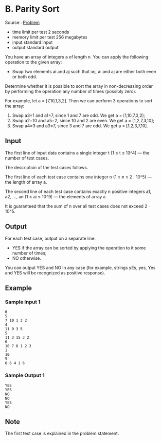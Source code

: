 # B. Parity Sort

Source : [Problem](https://codeforces.com/problemset/problem/1851/B)

- time limit per test 2 seconds
- memory limit per test 256 megabytes
- input standard input
- output standard output

You have an array of integers a of length n. You can apply the following operation to the given array:

- Swap two elements ai and aj such that i≠j, ai and aj are either both even or both odd.

Determine whether it is possible to sort the array in non-decreasing order by performing the operation any number of times (possibly zero).

For example, let a = [7,10,1,3,2]. Then we can perform 3
operations to sort the array:

1. Swap a3=1 and a1=7, since 1 and 7 are odd. We get a = [1,10,7,3,2];
2. Swap a2=10 and a5=2, since 10 and 2 are even. We get a = [1,2,7,3,10];
3. Swap a4=3 and a3=7, since 3 and 7 are odd. We get a = [1,2,3,7,10].

## Input

The first line of input data contains a single integer t (1 ≤ t ≤ 10^4) — the number of test cases.

The description of the test cases follows.

The first line of each test case contains one integer n (1 ≤ n ≤ 2 ⋅ 10^5) — the length of array a.

The second line of each test case contains exactly n positive integers a1, a2, …, an (1 ≤ ai ≤ 10^9) — the elements of array a.

It is guaranteed that the sum of n over all test cases does not exceed 2 ⋅ 10^5.

## Output

For each test case, output on a separate line:

- YES if the array can be sorted by applying the operation to it some number of times;
- NO otherwise.

You can output YES and NO in any case (for example, strings yEs, yes, Yes and YES will be recognized as positive response).

## Example

### Sample Input 1

    6
    5
    7 10 1 3 2
    4
    11 9 3 5
    5
    11 3 15 3 2
    6
    10 7 8 1 2 3
    1
    10
    5
    6 6 4 1 6

### Sample Output 1

    YES
    YES
    NO
    NO
    YES
    NO

## Note

The first test case is explained in the problem statement.
